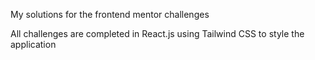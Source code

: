 My solutions for the frontend mentor challenges

All challenges are completed in React.js using Tailwind CSS to style the application
